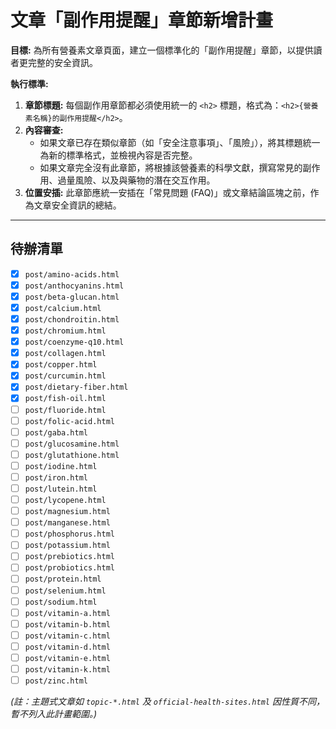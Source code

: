 # 文章「副作用提醒」章節新增計畫

**目標:** 為所有營養素文章頁面，建立一個標準化的「副作用提醒」章節，以提供讀者更完整的安全資訊。

**執行標準:**

1.  **章節標題:** 每個副作用章節都必須使用統一的 `<h2>` 標題，格式為：`<h2>{營養素名稱}的副作用提醒</h2>`。
2.  **內容審查:**
    *   如果文章已存在類似章節（如「安全注意事項」、「風險」），將其標題統一為新的標準格式，並檢視內容是否完整。
    *   如果文章完全沒有此章節，將根據該營養素的科學文獻，撰寫常見的副作用、過量風險、以及與藥物的潛在交互作用。
3.  **位置安插:** 此章節應統一安插在「常見問題 (FAQ)」或文章結論區塊之前，作為文章安全資訊的總結。

---

## 待辦清單

- [x] `post/amino-acids.html`
- [x] `post/anthocyanins.html`
- [x] `post/beta-glucan.html`
- [x] `post/calcium.html`
- [x] `post/chondroitin.html`
- [x] `post/chromium.html`
- [x] `post/coenzyme-q10.html`
- [x] `post/collagen.html`
- [x] `post/copper.html`
- [x] `post/curcumin.html`
- [x] `post/dietary-fiber.html`
- [x] `post/fish-oil.html`
- [ ] `post/fluoride.html`
- [ ] `post/folic-acid.html`
- [ ] `post/gaba.html`
- [ ] `post/glucosamine.html`
- [ ] `post/glutathione.html`
- [ ] `post/iodine.html`
- [ ] `post/iron.html`
- [ ] `post/lutein.html`
- [ ] `post/lycopene.html`
- [ ] `post/magnesium.html`
- [ ] `post/manganese.html`
- [ ] `post/phosphorus.html`
- [ ] `post/potassium.html`
- [ ] `post/prebiotics.html`
- [ ] `post/probiotics.html`
- [ ] `post/protein.html`
- [ ] `post/selenium.html`
- [ ] `post/sodium.html`
- [ ] `post/vitamin-a.html`
- [ ] `post/vitamin-b.html`
- [ ] `post/vitamin-c.html`
- [ ] `post/vitamin-d.html`
- [ ] `post/vitamin-e.html`
- [ ] `post/vitamin-k.html`
- [ ] `post/zinc.html`

*(註：主題式文章如 `topic-*.html` 及 `official-health-sites.html` 因性質不同，暫不列入此計畫範圍。)*
